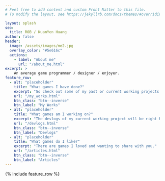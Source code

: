 ```yaml
---
# Feel free to add content and custom Front Matter to this file.
# To modify the layout, see https://jekyllrb.com/docs/themes/#overriding-theme-defaults

layout: splash
seo:
  title: ROB / KuanYen Huang
author: false
header:
  image: /assets/images/me2.jpg
  overlay_color: "#5e616c"
  actions:
    - label: "About me"
      url: "/about_me.html"
excerpt: >
    An average game programmer / designer / enjoyer.
feature_row:
  - alt: "placeholder"
    title: "What games I have done?"
    excerpt: "Go check out some of my past or current working projects."
    url: "/my_works.html"
    btn_class: "btn--inverse"
    btn_label: "My Works"
  - alt: "placeholder"
    title: "What games am I working on?"
    excerpt: "The devlogs of my current working project will be right here."
    url: "/devlogs.html"
    btn_class: "btn--inverse"
    btn_label: "Devlogs"
  - alt: "placeholder"
    title: "What games do I like?"
    excerpt: "There are games I loved and wanting to share with you."
    url: "/articles.html"
    btn_class: "btn--inverse"
    btn_label: "Articles"
---
```


{% include feature_row %}